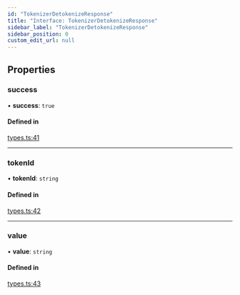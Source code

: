 ```yaml
---
id: "TokenizerDetokenizeResponse"
title: "Interface: TokenizerDetokenizeResponse"
sidebar_label: "TokenizerDetokenizeResponse"
sidebar_position: 0
custom_edit_url: null
---
```


## Properties

### success

• **success**: ``true``

#### Defined in

[types.ts:41](https://github.com/refinery-labs/lunasec-monorepo/blob/6c5edb8/js/sdks/packages/tokenizer-sdk/src/types.ts#L41)

___

### tokenId

• **tokenId**: `string`

#### Defined in

[types.ts:42](https://github.com/refinery-labs/lunasec-monorepo/blob/6c5edb8/js/sdks/packages/tokenizer-sdk/src/types.ts#L42)

___

### value

• **value**: `string`

#### Defined in

[types.ts:43](https://github.com/refinery-labs/lunasec-monorepo/blob/6c5edb8/js/sdks/packages/tokenizer-sdk/src/types.ts#L43)
